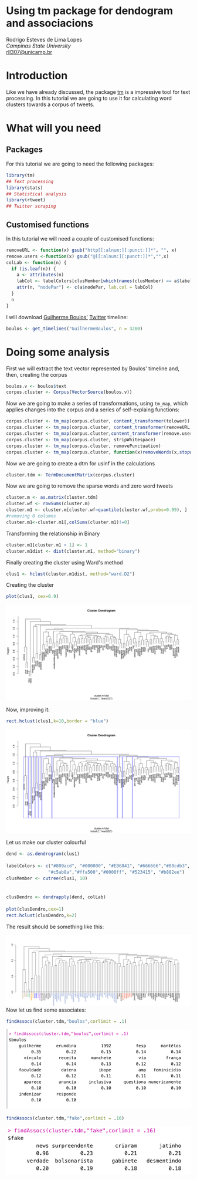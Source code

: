 
# Using tm package for dendogram and associacions

Rodrigo Esteves de Lima Lopes \
*Campinas State University* \
[rll307@unicamp.br](mailto:rll307@unicamp.br)


# Introduction

Like we have already discussed, the package [tm](http://tm.r-forge.r-project.org/index.html) is a impressive tool for text processing. In this tutorial we are going to use it for calculating word clusters towards a corpus of tweets. 

# What will you need

## Packages

For this tutorial we are going to need the following packages:


```r
library(tm)
## Text processing 
library(stats)
## Statistical analysis
library(rtweet)
## Twitter scraping
```


## Customised functions

In this tutorial we will need a couple of customised functions:


```r
removeURL <- function(x) gsub("http[[:alnum:][:punct:]]*", "", x) 
remove.users <-function(x) gsub("@[[:alnum:][:punct:]]*","",x)
colLab <- function(n) {
  if (is.leaf(n)) {
    a <- attributes(n)
    labCol <- labelColors[clusMember[which(names(clusMember) == a$label)]]
    attr(n, "nodePar") <- c(a$nodePar, lab.col = labCol)
  }
  n
}
```

I will download [Guilherme Boulos'](https://twitter.com/GuilhermeBoulos) [Twitter](https://twitter.com/) timeline:


```r
boulos <- get_timelines("GuilhermeBoulos", n = 3200)
```

# Doing some analysis

First we will extract the text vector represented by Boulos' timeline and, then, creating the corpus


```r
boulos.v <- boulos$text
corpus.cluster <- Corpus(VectorSource(boulos.v))
```

Now we are going to make a series of transformations, using `tm_map`, which applies changes into the corpus and a series of self-explaing functions:


```r
corpus.cluster <- tm_map(corpus.cluster, content_transformer(tolower))
corpus.cluster <- tm_map(corpus.cluster, content_transformer(removeURL))
corpus.cluster <- tm_map(corpus.cluster,content_transformer(remove.users))
corpus.cluster <- tm_map(corpus.cluster, stripWhitespace)
corpus.cluster <- tm_map(corpus.cluster, removePunctuation)
corpus.cluster <- tm_map(corpus.cluster, function(x)removeWords(x,stopwords("pt")))
```

Now we are going to create a dtm for usinf in the calculations


```r
cluster.tdm <- TermDocumentMatrix(corpus.cluster)
```

Now we are going to remove the sparse words and zero word tweets


```r
cluster.m <- as.matrix(cluster.tdm)
cluster.wf <- rowSums(cluster.m)
cluster.m1 <- cluster.m[cluster.wf>quantile(cluster.wf,probs=0.99), ]
#removing 0 columns
cluster.m1<-cluster.m1[,colSums(cluster.m1)!=0]
```

Transforming the relationship in Binary


```r
cluster.m1[cluster.m1 > 1] <- 1
cluster.m1dist <- dist(cluster.m1, method="binary")
```

Finally creating the cluster using Ward's method


```r
clus1 <- hclust(cluster.m1dist, method="ward.D2")
```

Creating the cluster


```r
plot(clus1, cex=0.9)
```

![Cluster 1](images/cluster_boulos.png)

Now, improving it:


```r
rect.hclust(clus1,k=10,border = "blue")
```

![Cluster 2](images/cluster_boulos2.png)

Let us make our cluster colourful


```r
dend <- as.dendrogram(clus1)

labelColors <- c("#809acd", "#000000", "#EB6841", "#666666","#80cdb3", 
                "#c5ab8a","#ffa500","#0000ff", "#523415", "#b882ee")
clusMember <- cutree(clus1, 10)


clusDendro <- dendrapply(dend, colLab)

plot(clusDendro,cex=1)
rect.hclust(clusDendro,k=2)
```


The result should be something like this:

![Cluster 3](images/Cluster_boulos3.png)
Now let us find some associates:


```r
findAssocs(cluster.tdm,"boulos",corlimit = .1)
```

![Associates](images/ass_boulos.png)

```r
findAssocs(cluster.tdm,"fake",corlimit = .16)
```

![Associates](images/ass_news.png)
















